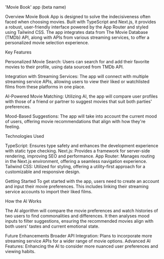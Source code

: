 'Movie Book' app (beta name)

Overview
Movie Book App is designed to solve the indecisiveness often faced when choosing movies. Built with TypeScript and Next.js, it provides a robust, user-friendly interface powered by the App Router and styled using Tailwind CSS. The app integrates data from The Movie Database (TMDb) API, along with APIs from various streaming services, to offer a personalized movie selection experience.

Key Features

Personalized Movie Search: Users can search for and add their favorite movies to their profile, using data sourced from TMDb API.

Integration with Streaming Services: The app will connect with multiple streaming service APIs, allowing users to view their liked or watchlisted films from these platforms in one place.

AI-Powered Movie Matching: Utilizing AI, the app will compare user profiles with those of a friend or partner to suggest movies that suit both parties' preferences.

Mood-Based Suggestions: The app will take into account the current mood of users, offering movie recommendations that align with how they're feeling.

Technologies Used

TypeScript: Ensures type safety and enhances the development experience with static type checking.
Next.js: Provides a framework for server-side rendering, improving SEO and performance.
App Router: Manages routing in the Next.js environment, offering a seamless navigation experience.
Tailwind CSS: Utilized for styling, offering a utility-first approach for a customizable and responsive design.

Getting Started
To get started with the app, users need to create an account and input their movie preferences. This includes linking their streaming service accounts to import their liked films.

How the AI Works

The AI algorithm will compare the movie preferences and watch histories of two users to find commonalities and differences. It then analyses mood inputs to filter suggestions, ensuring the recommended movies align with both users' tastes and current emotional state.

Future Enhancements
Broader API Integration: Plans to incorporate more streaming service APIs for a wider range of movie options.
Advanced AI Features: Enhancing the AI to consider more nuanced user preferences and viewing habits.

